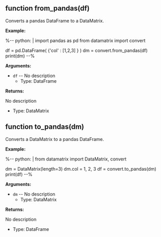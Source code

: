 <div class=" YAMLDoc" id="" markdown="1">

 

<div class="FunctionDoc YAMLDoc" id="from_pandas" markdown="1">

## function __from\_pandas__\(df\)

Converts a pandas DataFrame to a DataMatrix.

__Example:__

%--
python: |
 import pandas as pd
 from datamatrix import convert
 
 df = pd.DataFrame( {'col' : [1,2,3] } )
 dm = convert.from_pandas(df)
 print(dm)
--%

__Arguments:__

- `df` -- No description
	- Type: DataFrame

__Returns:__

No description

- Type: DataMatrix

</div>

<div class="FunctionDoc YAMLDoc" id="to_pandas" markdown="1">

## function __to\_pandas__\(dm\)

Converts a DataMatrix to a pandas DataFrame.

__Example:__

%--
python: |
 from datamatrix import DataMatrix, convert
 
 dm = DataMatrix(length=3)
 dm.col = 1, 2, 3
 df = convert.to_pandas(dm)
 print(df)
--%

__Arguments:__

- `dm` -- No description
	- Type: DataMatrix

__Returns:__

No description

- Type: DataFrame

</div>

</div>

